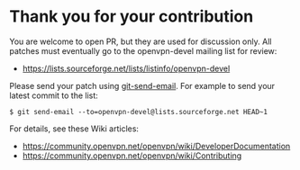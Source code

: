 # Thank you for your contribution

You are welcome to open PR, but they are used for discussion only. All
patches must eventually go to the openvpn-devel mailing list for review:

* https://lists.sourceforge.net/lists/listinfo/openvpn-devel

Please send your patch using [git-send-email](https://git-scm.com/docs/git-send-email). For example to send your latest commit to the list:

    $ git send-email --to=openvpn-devel@lists.sourceforge.net HEAD~1

For details, see these Wiki articles:

* https://community.openvpn.net/openvpn/wiki/DeveloperDocumentation
* https://community.openvpn.net/openvpn/wiki/Contributing
